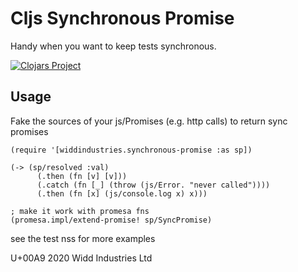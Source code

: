 # Cljs Synchronous Promise 

Handy when you want to keep tests synchronous.

[![Clojars Project](https://img.shields.io/clojars/v/cljs-synchronous-promise.svg)](https://clojars.org/cljs-synchronous-promise)


## Usage 

Fake the sources of your js/Promises (e.g. http calls) to return sync promises

```
(require '[widdindustries.synchronous-promise :as sp])

(-> (sp/resolved :val)
      (.then (fn [v] [v]))
      (.catch (fn [_] (throw (js/Error. "never called"))))
      (.then (fn [x] (js/console.log x) x)))

; make it work with promesa fns
(promesa.impl/extend-promise! sp/SyncPromise) 

```

see the test nss for more examples 


U+00A9 2020 Widd Industries Ltd 
